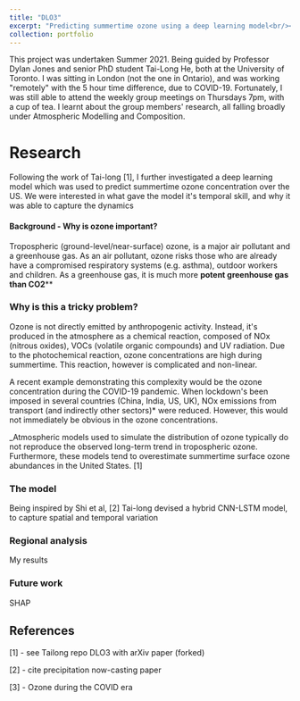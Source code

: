 ```yaml
---
title: "DLO3"
excerpt: "Predicting summertime ozone using a deep learning model<br/><img src='/images/500x300.png'>"
collection: portfolio
---
```


This project was undertaken Summer 2021. Being guided by Professor Dylan Jones and senior PhD student Tai-Long He, both at the University of Toronto. I was sitting in London (not the one in Ontario), and was working "remotely" with the 5 hour time difference, due to COVID-19. Fortunately, I was still able to attend the weekly group meetings on Thursdays 7pm, with a cup of tea. I learnt about the group members' research, all falling broadly under Atmospheric Modelling and Composition.

# Research

Following the work of Tai-long [1], I further investigated a deep learning model which was used to predict summertime ozone concentration over the US. We were interested in what gave the model it's temporal skill, and why it was able to capture the dynamics 

#### Background - Why is ozone important?

Tropospheric (ground-level/near-surface) ozone, is a major air pollutant and a greenhouse gas. As an air pollutant, ozone risks those who are already have a compromised respiratory systems (e.g. asthma), outdoor workers and children. As a greenhouse gas, it is much more **potent greenhouse gas than CO2****


### Why is this a tricky problem?

Ozone is not directly emitted by anthropogenic activity. Instead, it's produced in the atmosphere as a chemical reaction, composed of NOx (nitrous oxides), VOCs (volatile organic compounds) and UV radiation. Due to the photochemical reaction, ozone concentrations are high during summertime. This reaction, however is complicated and non-linear. 

A recent example demonstrating this complexity would be the ozone concentration during the COVID-19 pandemic. When lockdown's been imposed in several countries (China, India, US, UK), NOx emissions from transport (and indirectly other sectors)* were reduced. However, this would not immediately be obvious in the ozone concentrations.

_Atmospheric models used to simulate the distribution of ozone typically do not reproduce the observed long-term trend in tropospheric ozone. Furthermore, these models tend to overestimate summertime surface ozone abundances in the United States. [1]


### The model

Being inspired by Shi et al, [2] Tai-long devised a hybrid CNN-LSTM model, to capture spatial and temporal variation

### Regional analysis

My results

### Future work

SHAP



## References

[1] - see Tailong repo DLO3 with arXiv paper (forked)

[2] - cite precipitation now-casting paper

[3] - Ozone during the COVID era
